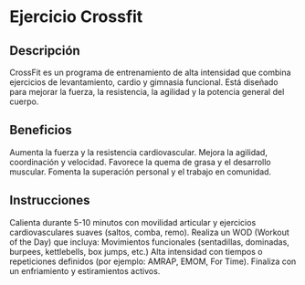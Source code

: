 # Ejercicio Crossfit

## Descripción
CrossFit es un programa de entrenamiento de alta intensidad que combina ejercicios de levantamiento, cardio y gimnasia funcional. Está diseñado para mejorar la fuerza, la resistencia, la agilidad y la potencia general del cuerpo.

## Beneficios
Aumenta la fuerza y la resistencia cardiovascular.
Mejora la agilidad, coordinación y velocidad.
Favorece la quema de grasa y el desarrollo muscular.
Fomenta la superación personal y el trabajo en comunidad.

## Instrucciones
Calienta durante 5-10 minutos con movilidad articular y ejercicios cardiovasculares suaves (saltos, comba, remo).
Realiza un WOD (Workout of the Day) que incluya:
Movimientos funcionales (sentadillas, dominadas, burpees, kettlebells, box jumps, etc.)
Alta intensidad con tiempos o repeticiones definidos (por ejemplo: AMRAP, EMOM, For Time).
Finaliza con un enfriamiento y estiramientos activos.